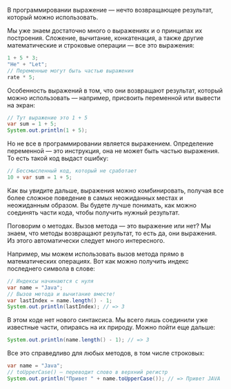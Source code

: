 В программировании выражение — нечто возвращающее результат, который можно использовать.

Мы уже знаем достаточно много о выражениях и о принципах их построения. Сложение, вычитание, конкатенация, а также другие математические и строковые операции — все это выражения:

```java
1 + 5 * 3;
"He" + "Let";
// Переменные могут быть частью выражения
rate * 5;
```

Особенность выражений в том, что они возвращают результат, который можно использовать — например, присвоить переменной или вывести на экран:

```java
// Тут выражение это 1 + 5
var sum = 1 + 5;
System.out.println(1 + 5);
```

Но не все в программировании является выражением. Определение переменной — это инструкция, она не может быть частью выражения. То есть такой код выдаст ошибку:

```java
// Бессмысленный код, который не сработает
10 + var sum = 1 + 5;
```

Как вы увидите дальше, выражения можно комбинировать, получая все более сложное поведение в самых неожиданных местах и неожиданным образом. Вы будете лучше понимать, как можно соединять части кода, чтобы получить нужный результат.

Поговорим о методах. Вызов метода — это выражение или нет? Мы знаем, что методы возвращают результат, то есть да, они выражения. Из этого автоматически следует много интересного.

Например, мы можем использовать вызов метода прямо в математических операциях. Вот как можно получить индекс последнего символа в слове:

```java
// Индексы начинаются с нуля
var name = "Java";
// Вызов метода и вычитание вместе!
var lastIndex = name.length() - 1;
System.out.println(lastIndex); // => 3
```

В этом коде нет нового синтаксиса. Мы всего лишь соединили уже известные части, опираясь на их природу. Можно пойти еще дальше:

```java
System.out.println(name.length() - 1); // => 3
```

Все это справедливо для любых методов, в том числе строковых:

```java
var name = "Java";
// toUpperCase() – переводит слово в верхний регистр
System.out.println("Привет " + name.toUpperCase()); // => Привет JAVA
```
